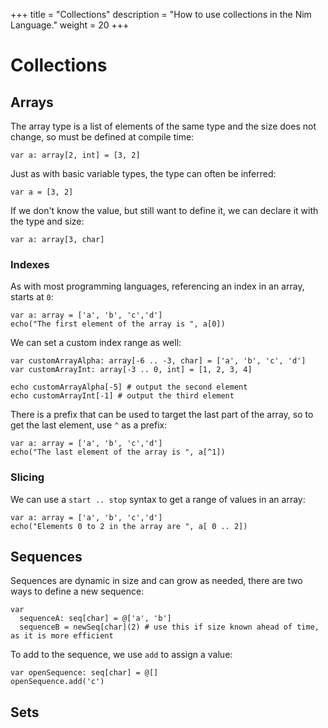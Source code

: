 +++
title = "Collections"
description = "How to use collections in the Nim Language."
weight = 20
+++

# Collections

## Arrays

The array type is a list of elements of the same type and the size does not change, so must be defined at compile time:

```
var a: array[2, int] = [3, 2]
```
Just as with basic variable types, the type can often be inferred:
```
var a = [3, 2]
```
If we don't know the value, but still want to define it, we can declare it with the type and size:
```
var a: array[3, char]
```
### **Indexes**
As with most programming languages, referencing an index in an array, starts at `0`:
```
var a: array = ['a', 'b', 'c','d']
echo("The first element of the array is ", a[0])
```
We can set a custom index range as well:
```
var customArrayAlpha: array[-6 .. -3, char] = ['a', 'b', 'c', 'd']
var customArrayInt: array[-3 .. 0, int] = [1, 2, 3, 4]

echo customArrayAlpha[-5] # output the second element
echo customArrayInt[-1] # output the third element
```

There is a prefix that can be used to target the last part of the array, so to get the last element, use `^` as a prefix:
```
var a: array = ['a', 'b', 'c','d']
echo("The last element of the array is ", a[^1])
```

### **Slicing**
We can use a `start .. stop` syntax to get a range of values in an array:
```
var a: array = ['a', 'b', 'c','d']
echo("Elements 0 to 2 in the array are ", a[ 0 .. 2])
```
## Sequences

Sequences are dynamic in size and can grow as needed, there are two ways to define a new sequence:

```
var 
  sequenceA: seq[char] = @['a', 'b']
  sequenceB = newSeq[char](2) # use this if size known ahead of time, as it is more efficient
```
To add to the sequence, we use `add`  to assign a value:
```
var openSequence: seq[char] = @[]
openSequence.add('c')
```

## Sets
